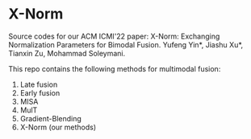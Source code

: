 # X-Norm
Source codes for our ACM ICMI'22 paper:
X-Norm: Exchanging Normalization Parameters for Bimodal Fusion. Yufeng Yin*, Jiashu Xu*, Tianxin Zu, Mohammad Soleymani.

This repo contains the following methods for multimodal fusion:

1. Late fusion
2. Early fusion
3. MISA
4. MulT
5. Gradient-Blending
6. X-Norm (our methods)
